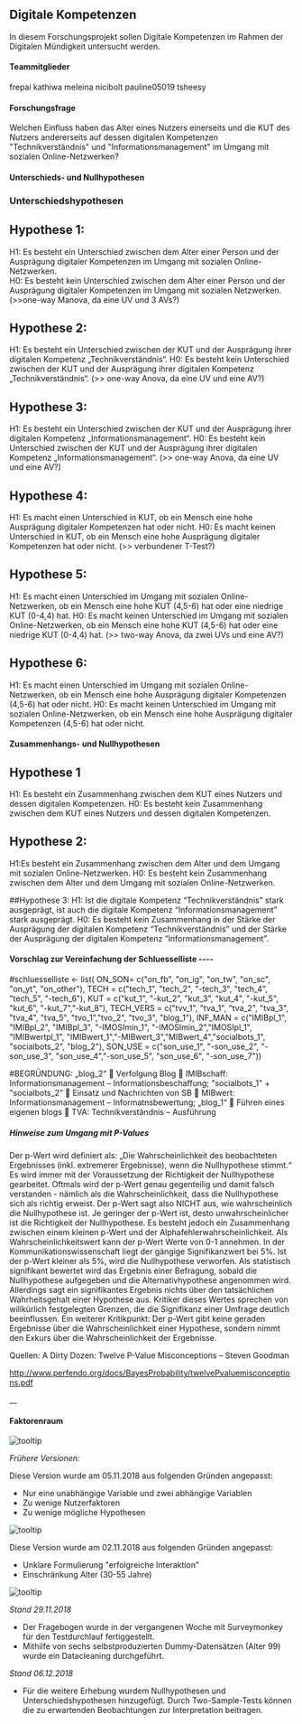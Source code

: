 ## Digitale Kompetenzen
In diesem Forschungsprojekt sollen Digitale Kompetenzen im Rahmen der Digitalen Mündigkeit untersucht werden.

#### Teammitglieder
frepai
kathiwa
meleina
nicibolt
pauline05019
tsheesy

#### Forschungsfrage
Welchen Einfluss haben das Alter eines Nutzers einerseits und die KUT des Nutzers andererseits auf dessen digitalen Kompetenzen "Technikverständnis" und "Informationsmanagement" im Umgang mit sozialen Online-Netzwerken?

#### Unterschieds- und Nullhypothesen

### Unterschiedshypothesen 

## Hypothese 1:
H1: Es besteht ein Unterschied zwischen dem Alter einer Person und der Ausprägung digitaler Kompetenzen im Umgang mit sozialen Online-Netzwerken.  
H0: Es besteht kein Unterschied zwischen dem Alter einer Person und der Ausprägung digitaler Kompetenzen im Umgang mit sozialen Netzwerken. 
(>>one-way Manova, da eine UV und 3 AVs?)

## Hypothese 2: 
H1: Es besteht ein Unterschied zwischen der KUT und der Ausprägung ihrer digitalen Kompetenz „Technikverständnis“. 
H0: Es besteht kein Unterschied zwischen der KUT und der Ausprägung ihrer digitalen Kompetenz „Technikverständnis“. 
(>> one-way Anova, da eine UV und eine AV?)

## Hypothese 3: 
H1: Es besteht ein Unterschied zwischen der KUT und der Ausprägung ihrer digitalen Kompetenz „Informationsmanagement“. 
H0: Es besteht kein Unterschied zwischen der KUT und der Ausprägung ihrer digitalen Kompetenz „Informationsmanagement“. 
(>> one-way Anova, da eine UV und eine AV?)

## Hypothese 4: 
H1: Es macht einen Unterschied in KUT, ob ein Mensch eine hohe Ausprägung digitaler Kompetenzen hat oder nicht. 
H0: Es macht keinen Unterschied in KUT, ob ein Mensch eine hohe Ausprägung digitaler Kompetenzen hat oder nicht. 
(>> verbundener T-Test?)

## Hypothese 5:
H1: Es macht einen Unterschied im Umgang mit sozialen Online-Netzwerken, ob ein Mensch eine hohe KUT (4,5-6) hat oder eine niedrige KUT (0-4,4) hat. 
H0: Es macht keinen Unterschied im Umgang mit sozialen Online-Netzwerken, ob ein Mensch eine hohe KUT (4,5-6) hat oder eine niedrige KUT (0-4,4) hat. 
(>> two-way Anova, da zwei UVs und eine AV?)

## Hypothese 6:
H1: Es macht einen Unterschied im Umgang mit sozialen Online-Netzwerken, ob ein Mensch eine hohe Ausprägung digitaler Kompetenzen (4,5-6) hat oder nicht. 
H0: Es macht keinen Unterschied im Umgang mit sozialen Online-Netzwerken, ob ein Mensch eine hohe Ausprägung digitaler Kompetenzen (4,5-6) hat oder nicht. 

#### Zusammenhangs- und Nullhypothesen

## Hypothese 1
H1: Es besteht ein Zusammenhang zwischen dem KUT eines Nutzers und dessen digitalen Kompetenzen.
H0: Es besteht kein Zusammenhang zwischen dem KUT eines Nutzers und dessen digitalen Kompetenzen.

## Hypothese 2:
H1:Es besteht ein Zusammenhang zwischen dem Alter und dem Umgang mit sozialen Online-Netzwerken.
H0: Es besteht kein Zusammenhang zwischen dem Alter und dem Umgang mit sozialen Online-Netzwerken.

##Hypothese 3:
H1: Ist die digitale Kompetenz “Technikverständnis” stark ausgeprägt, ist auch die digitale Kompetenz “Informationsmanagement” stark ausgeprägt.
H0:  Es besteht kein Zusammenhang in der Stärke der Ausprägung der digitalen Kompetenz “Technikverständnis” und der Stärke der Ausprägung der digitalen Kompetenz “Informationsmanagement”.


#### Vorschlag zur Vereinfachung der Schluesselliste ----

#schluesselliste <- list( ON_SON= c("on_fb", "on_ig", "on_tw", "on_sc", "on_yt", "on_other"),
                          TECH = c("tech_1", "tech_2", "-tech_3", "tech_4", "tech_5", "-tech_6"),
                          KUT = c("kut_1", "-kut_2", "kut_3", "kut_4", "-kut_5", "kut_6", "-kut_7","-kut_8"),
                          TECH_VERS = c("tvv_1", "tva_1", "tva_2", "tva_3", "tva_4", "tva_5", "tvo_1","tvo_2", "tvo_3", "blog_1"),
                          INF_MAN = c("IMIBpl_1", "IMIBpl_2", "IMIBpl_3", "-IMOSImin_1", "-IMOSImin_2","IMOSIpl_1", "IMIBwertpl_1",                           "IMIBwert_1","-MIBwert_3","MIBwert_4","socialbots_1", "socialbots_2", "blog_2"),
                          SON_USE = c("son_use_1", "-son_use_2", "-son_use_3", "son_use_4","-son_use_5", "son_use_6", "-son_use_7"))
                        
#BEGRÜNDUNG: „blog_2“  Verfolgung Blog  IMIBschaff: Informationsmanagement – Informationsbeschaffung; "socialbots_1" + "socialbots_2”  Einsatz und Nachrichten von SB  MIBwert: Informationsmanagement – Informatnsbewertung; „blog_1“  Führen eines eigenen blogs  TVA: Technikverständnis – Ausführung



##### Hinweise zum Umgang mit P-Values
Der p-Wert wird definiert als: „Die Wahrscheinlichkeit des beobachteten Ergebnisses (inkl. extremerer Ergebnisse), wenn die Nullhypothese stimmt.“ Es wird immer mit der Voraussetzung der Richtigkeit der Nullhypothese gearbeitet. Oftmals wird der p-Wert genau gegenteilig und damit falsch verstanden - nämlich als die Wahrscheinlichkeit, dass die Nullhypothese sich als richtig erweist. Der p-Wert sagt also NICHT aus, wie wahrscheinlich die Nullhypothese ist. Je geringer der p-Wert ist, desto unwahrscheinlicher ist die Richtigkeit der Nullhypothese. Es besteht jedoch ein Zusammenhang zwischen einem kleinen p-Wert und der Alphafehlerwahrscheinlichkeit.
Als Wahrscheinlichkeitswert kann der p-Wert Werte von 0-1 annehmen. In der Kommunikationswissenschaft liegt der gängige Signifikanzwert bei 5%. Ist der p-Wert kleiner als 5%, wird die Nullhypothese verworfen. Als statistisch signifikant bewertet wird das Ergebnis einer Befragung, sobald die Nullhypothese aufgegeben und die Alternativhypothese angenommen wird. Allerdings sagt ein signifikantes Ergebnis nichts über den tatsächlichen Wahrheitsgehalt einer Hypothese aus. 
Kritiker dieses Wertes sprechen von willkürlich festgelegten Grenzen, die die Signifikanz einer Umfrage deutlich beeinflussen. Ein weiterer Kritikpunkt: Der p-Wert gibt keine geraden Ergebnisse über die Wahrscheinlichkeit einer Hypothese, sondern nimmt den Exkurs über die Wahrscheinlichkeit der Ergebnisse.  

 

Quellen: A Dirty Dozen: Twelve P-Value Misconceptions – Steven Goodman

http://www.perfendo.org/docs/BayesProbability/twelvePvaluemisconceptions.pdf

__



#### Faktorenraum

![tooltip](images/DigitaleKompetenzen_FR_051118.png)

*_Frühere Versionen:_*

Diese Version wurde am 05.11.2018 aus folgenden Gründen angepasst:

* Nur eine unabhängige Variable und zwei abhängige Variablen
* Zu wenige Nutzerfaktoren
* Zu wenige mögliche Hypothesen

![tooltip](images/DigitaleKompetenzen_FR_021118.png)

Diese Version wurde am 02.11.2018 aus folgenden Gründen angepasst:

* Unklare Formulierung "erfolgreiche Interaktion"
* Einschränkung Alter (30-55 Jahre)


![tooltip](images/DigitaleKompetenzen_FR_241018.png)

*_Stand 29.11.2018_*
* Der Fragebogen wurde in der vergangenen Woche mit Surveymonkey für den Testdurchlauf fertiggestellt.
* Mithilfe von sechs selbstproduzierten Dummy-Datensätzen (Alter 99) wurde ein Datacleaning durchgeführt.

*_Stand 06.12.2018_*
* Für die weitere Erhebung wurdem Nullhypothesen und Unterschiedshypothesen hinzugefügt. Durch Two-Sample-Tests können die zu erwartenden Beobachtungen zur Interpretation beitragen.
